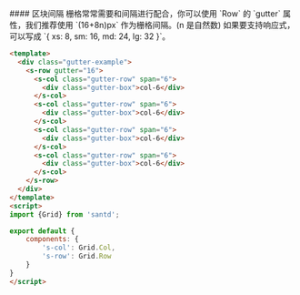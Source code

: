 <text lang="cn">
#### 区块间隔
栅格常常需要和间隔进行配合，你可以使用 `Row` 的 `gutter` 属性，我们推荐使用 `(16+8n)px` 作为栅格间隔。(n 是自然数)
如果要支持响应式，可以写成 `{ xs: 8, sm: 16, md: 24, lg: 32 }`。
</text>

```html
<template>
  <div class="gutter-example">
    <s-row gutter="16">
      <s-col class="gutter-row" span="6">
        <div class="gutter-box">col-6</div>
      </s-col>
      <s-col class="gutter-row" span="6">
        <div class="gutter-box">col-6</div>
      </s-col>
      <s-col class="gutter-row" span="6">
        <div class="gutter-box">col-6</div>
      </s-col>
      <s-col class="gutter-row" span="6">
        <div class="gutter-box">col-6</div>
      </s-col>
    </s-row>
  </div>
</template>
<script>
import {Grid} from 'santd';

export default {
    components: {
        's-col': Grid.Col,
        's-row': Grid.Row
    }
}
</script>
```
